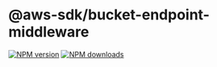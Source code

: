 # @aws-sdk/bucket-endpoint-middleware

[![NPM version](https://img.shields.io/npm/v/@aws-sdk/bucket-endpoint-middleware.svg)](https://www.npmjs.com/package/@aws-sdk/bucket-endpoint-middleware)
[![NPM downloads](https://img.shields.io/npm/dm/@aws-sdk/bucket-endpoint-middleware.svg)](https://www.npmjs.com/package/@aws-sdk/bucket-endpoint-middleware)
